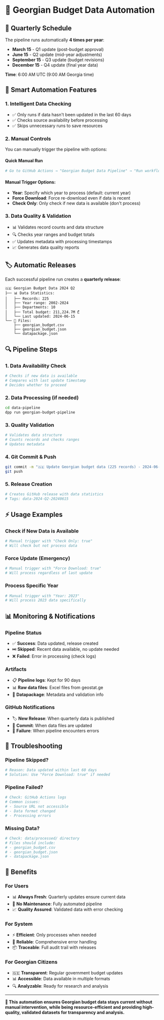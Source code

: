 # 🤖 Georgian Budget Data Automation

## 📅 **Quarterly Schedule**

The pipeline runs automatically **4 times per year**:
- **March 15** - Q1 update (post-budget approval)
- **June 15** - Q2 update (mid-year adjustments)  
- **September 15** - Q3 update (budget revisions)
- **December 15** - Q4 update (final year data)

**Time**: 6:00 AM UTC (9:00 AM Georgia time)

## 🧠 **Smart Automation Features**

### 1. **Intelligent Data Checking**
- ✅ Only runs if data hasn't been updated in the last 60 days
- ✅ Checks source availability before processing
- ✅ Skips unnecessary runs to save resources

### 2. **Manual Controls**
You can manually trigger the pipeline with options:

#### Quick Manual Run
```bash
# Go to GitHub Actions → "Georgian Budget Data Pipeline" → "Run workflow"
```

#### Manual Trigger Options:
- **Year**: Specify which year to process (default: current year)
- **Force Download**: Force re-download even if data is recent
- **Check Only**: Only check if new data is available (don't process)

### 3. **Data Quality & Validation**
- 📊 Validates record counts and data structure
- 🔍 Checks year ranges and budget totals
- ✅ Updates metadata with processing timestamps
- 📈 Generates data quality reports

## 🏷️ **Automatic Releases**

Each successful pipeline run creates a **quarterly release**:

```
🇬🇪 Georgian Budget Data 2024 Q2
├── 📊 Data Statistics:
│   ├── Records: 225
│   ├── Year range: 2002-2024
│   ├── Departments: 10
│   ├── Total budget: 211,224.7M ₾
│   └── Last updated: 2024-06-15
└── 📁 Files:
    ├── georgian_budget.csv
    ├── georgian_budget.json
    └── datapackage.json
```

## 🔍 **Pipeline Steps**

### 1. **Data Availability Check**
```bash
# Checks if new data is available
# Compares with last update timestamp
# Decides whether to proceed
```

### 2. **Data Processing** (if needed)
```bash
cd data-pipeline
dpp run georgian-budget-pipeline
```

### 3. **Quality Validation**
```bash
# Validates data structure
# Counts records and checks ranges
# Updates metadata
```

### 4. **Git Commit & Push**
```bash
git commit -m "🇬🇪 Update Georgian budget data (225 records) - 2024-06-15"
git push
```

### 5. **Release Creation**
```bash
# Creates GitHub release with data statistics
# Tags: data-2024-Q2-20240615
```

## ⚡ **Usage Examples**

### Check if New Data is Available
```yaml
# Manual trigger with "Check Only: true"
# Will check but not process data
```

### Force Update (Emergency)
```yaml
# Manual trigger with "Force Download: true"
# Will process regardless of last update
```

### Process Specific Year
```yaml
# Manual trigger with "Year: 2023"
# Will process 2023 data specifically
```

## 📊 **Monitoring & Notifications**

### Pipeline Status
- ✅ **Success**: Data updated, release created
- ⏭️ **Skipped**: Recent data available, no update needed
- ❌ **Failed**: Error in processing (check logs)

### Artifacts
- 📋 **Pipeline logs**: Kept for 90 days
- 📊 **Raw data files**: Excel files from geostat.ge
- 📄 **Datapackage**: Metadata and validation info

### GitHub Notifications
- 🏷️ **New Release**: When quarterly data is published
- 📝 **Commit**: When data files are updated
- 🚨 **Failure**: When pipeline encounters errors

## 🔧 **Troubleshooting**

### Pipeline Skipped?
```bash
# Reason: Data updated within last 60 days
# Solution: Use "Force Download: true" if needed
```

### Pipeline Failed?
```bash
# Check: GitHub Actions logs
# Common issues:
# - Source URL not accessible
# - Data format changed
# - Processing errors
```

### Missing Data?
```bash
# Check: data/processed/ directory
# Files should include:
# - georgian_budget.csv
# - georgian_budget.json  
# - datapackage.json
```

## 🎯 **Benefits**

### For Users
- 📊 **Always Fresh**: Quarterly updates ensure current data
- 🚀 **No Maintenance**: Fully automated pipeline
- 📈 **Quality Assured**: Validated data with error checking

### For System
- ⚡ **Efficient**: Only processes when needed
- 💾 **Reliable**: Comprehensive error handling
- 📦 **Traceable**: Full audit trail with releases

### For Georgian Citizens
- 🇬🇪 **Transparent**: Regular government budget updates
- 📊 **Accessible**: Data available in multiple formats
- 🔍 **Analyzable**: Ready for research and analysis

---

**🤖 This automation ensures Georgian budget data stays current without manual intervention, while being resource-efficient and providing high-quality, validated datasets for transparency and analysis.** 